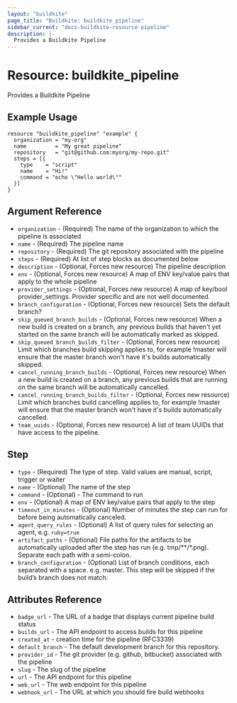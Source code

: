 ```yaml
---
layout: "buildkite"
page_title: "Buildkite: buildkite_pipeline"
sidebar_current: "docs-buildkite-resource-pipeline"
description: |-
  Provides a Buildkite Pipeline
---
```


# Resource: buildkite_pipeline

Provides a Buildkite Pipeline

## Example Usage

```hcl
resource "buildkite_pipeline" "example" {
  organization = "my-org"
  name         = "My great pipeline"
  repository   = "git@github.com:myorg/my-repo.git"
  steps = [{
    type    = "script"
    name    = "Hi!"
    command = "echo \"Hello world\""
  }]
}
```

## Argument Reference

 * `organization` - (Required) The name of the organization to which the pipeline is associated
 * `name` - (Required) The pipeline name
 * `repository` - (Required) The git repository associated with the pipeline
 * `steps` - (Required) At list of step blocks as documented below
 * `description` - (Optional, Forces new resource) The pipeline description
 * `env` - (Optional, Forces new resource) A map of ENV key/value pairs that apply to the whole pipeline
 * `provider_settings` - (Optional, Forces new resource) A map of key/bool provider_settings. Provider specific and are not well documented.
 * `branch_configuration` - (Optional, Forces new resource) Sets the default branch?
 * `skip_queued_branch_builds` - (Optional, Forces new resource) When a new build is created on a branch, any previous builds that haven't yet started on the same branch will be automatically marked as skipped.
 * `skip_queued_branch_builds_filter` - (Optional, Forces new resource) Limit which branches build skipping applies to, for example !master will ensure that the master branch won't have it's builds automatically skipped.
 * `cancel_running_branch_builds` - (Optional, Forces new resource) When a new build is created on a branch, any previous builds that are running on the same branch will be automatically cancelled.
 * `cancel_running_branch_builds_filter` - (Optional, Forces new resource) Limit which branches build cancelling applies to, for example !master will ensure that the master branch won't have it's builds automatically cancelled.
 * `team_uuids` - (Optional, Forces new resource) A list of team UUIDs that have access to the pipeline.

## Step
 * `type` - (Required) The type of step. Valid values are manual, script, trigger or waiter
 * `name` - (Optional) The name of the step
 * `command` - (Optional) - The command to run
 * `env` - (Optional) A map of ENV key/value pairs that apply to the step
 * `timeout_in_minutes` - (Optional) Number of minutes the step can run for before being automatically canceled.
 * `agent_query_rules` - (Optional) A list of query rules for selecting an agent, e.g. `ruby=true`
 * `artifact_paths` - (Optional) File paths for the artifacts to be automatically uploaded after the step has run (e.g. tmp/\*\*/\*.png). Separate each path with a semi-colon.
 * `branch_configuration` - (Optional) List of branch conditions, each separated with a space. e.g. master. This step will be skipped if the build’s branch does not match.

## Attributes Reference

 * `badge_url` - The URL of a badge that displays current pipeline build status
 * `builds_url` - The API endpoint to access builds for this pipeline
 * `created_at` - creation time for the pipeline (RFC3339)
 * `default_branch` - The default development branch for this repository.
 * `provider_id` - The git provider (e.g. github, bitbucket) associated with the pipeline
 * `slug` - The slug of the pipeline
 * `url` - The API endpoint for this pipeline
 * `web_url` - The web endpoint for this pipeline
 * `webhook_url` - The URL at which you should fire build webhooks
